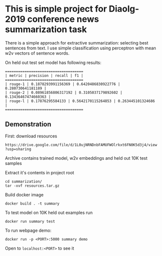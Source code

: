 
# This is simple project for Diaolg-2019 conference news summarization task

There is a simple approach for extractive summarization: selecting best sentences from text. 
I use simple classification using perceptron with mean w2v vectors of sentence words.   

On held out test set model has following results:
```
====================================
| metric | precision | recall | f1 |
====================================
| rouge-1 | 0.1878293991156369 | 0.6420486830922776 | 0.280730641181189 |
| rouge-2 | 0.08961856806317192 | 0.3105037179892602 | 0.13436467474660363 |
| rouge-l | 0.17876295584133 | 0.5642170115264853 | 0.263445101324686 |
====================================
```

## Demonstration

First: download resources 

`https://drive.google.com/file/d/1L0ujNRNDnbFAMUFWOlrkxt6FN0K5d3j4/view?usp=sharing` 

Archive contains trained model, w2v embeddings and held out 10K test samples

Extract it's contents in project root

```
cd summarization/
tar -xvf resources.tar.gz
```

Build docker image

`docker build . -t summary`

To test model on 10K held out examples run

`docker run summary test`

To run webpage demo:

`docker run -p <PORT>:5000 summary demo`

Open to `localhost:<PORT>` to see it

